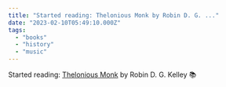 ```yaml
---
title: "Started reading: Thelonious Monk by Robin D. G. ..."
date: "2023-02-10T05:49:10.000Z"
tags: 
  - "books"
  - "history"
  - "music"
---
```


Started reading: [Thelonious Monk](https://micro.blog/books/9781439190463) by Robin D. G. Kelley 📚
